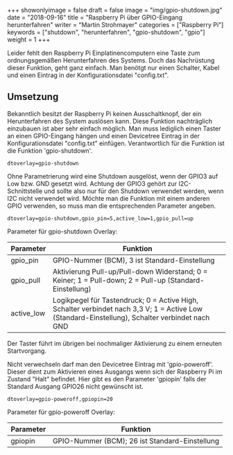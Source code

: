 +++
showonlyimage = false
draft = false
image = "img/gpio-shutdown.jpg"
date = "2018-09-16"
title = "Raspberry Pi über GPIO-Eingang herunterfahren"
writer = "Martin Strohmayer"
categories = ["Raspberry Pi"]
keywords = ["shutdown", "herunterfahren", "gpio-shutdown", "gpio"]
weight = 1
+++


Leider fehlt den Raspberry Pi Einplatinencomputern eine Taste zum ordnungsgemäßen Herunterfahren des Systems. Doch das Nachrüstung dieser Funktion, geht ganz einfach. Man benötgt nur einen Schalter, Kabel und einen Eintrag in der Konfigurationsdatei "config.txt".
<!--more-->

## Umsetzung

Bekanntlich besitzt der Raspberry Pi keinen Ausschaltknopf, der ein Herunterfahren des System auslösen kann. Diese Funktion nachträglich einzubauen ist aber sehr einfach möglich. Man muss lediglich einen Taster an einen GPIO-Eingang hängen und einen Devicetree Eintrag in der Konfigurationsdatei "config.txt" einfügen. Verantwortlich für die Funktion ist die Funktion 'gpio-shutdown'. 

``
dtoverlay=gpio-shutdown
``

Ohne Parametrierung  wird eine Shutdown ausgelöst, wenn der GPIO3 auf Low bzw. GND gesetzt wird. Achtung der GPIO3 gehört zur I2C-Schnittstelle und sollte also nur für den Shutdown verwendet werden, wenn I2C nicht verwendet wird. Möchte man die Funktion mit einem anderen GPIO verwenden, so muss man die entsprechenden Parameter angeben.

``
dtoverlay=gpio-shutdown,gpio_pin=5,active_low=1,gpio_pull=up
``

Parameter für gpio-shutdown Overlay:

| Parameter     | Funktion |
| ------------- |----------|
| gpio_pin      | GPIO-Nummer (BCM), 3 ist Standard-Einstellung     |
| gpio_pull     | Aktivierung Pull-up/Pull-down Widerstand; 0 = Keiner; 1 = Pull-down; 2 = Pull-up (Standard-Einstellung)   |
| active_low    | Logikpegel für Tastendruck; 0 = Active High, Schalter verbindet nach 3,3 V; 1 = Active Low (Standard-Einstellung), Schalter verbindet nach GND     |


Der Taster führt im übrigen bei nochmaliger Aktivierung zu einem erneuten Startvorgang.

Nicht verwechseln darf man den Devicetree Eintrag mit 'gpio-poweroff'. Dieser dient zum Aktivieren eines Ausgangs wenn sich der Raspberry Pi im Zustand "Halt" befindet. Hier gibt es den Parameter 'gpiopin' falls der Standard Ausgang GPIO26 nicht gewünscht ist.

``
dtoverlay=gpio-poweroff,gpiopin=20
``

Parameter für gpio-poweroff Overlay:

| Parameter     | Funktion |
| ------------- |----------|
| gpiopin       | GPIO-Nummer (BCM); 26 ist Standard-Einstellung     |


